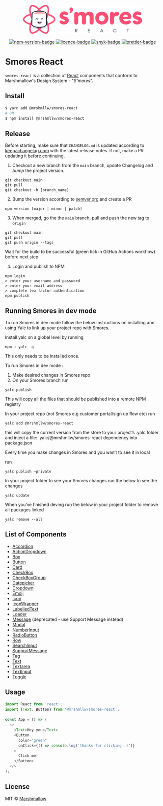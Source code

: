 <p align="center">
    <img src="./smores-logo.svg"
        height="95">
</p>
<p align="center">
  <a href="https://www.npmjs.com/package/@mrshmllw/smores-react">
    <img alt="npm-version-badge" src="https://img.shields.io/npm/v/@mrshmllw/smores-react.svg?style=flat-square" /></a>
  <a href="https://github.com/marshmallow-insurance/smores-react/blob/master/LICENSE">
    <img alt="licence-badge" src="https://img.shields.io/github/license/marshmallow-insurance/smores-react.svg?style=flat-square" /></a>
  <a href="https://snyk.io//test/github/marshmallow-insurance/smores-react?targetFile=package.json">
    <img alt="snyk-badge" src="https://img.shields.io/snyk/vulnerabilities/github/marshmallow-insurance/smores-react?style=flat-square" /></a>
  <a href="https://prettier.io/">
    <img alt="prettier-badge" src="https://img.shields.io/badge/code_style-prettier-ff69b4.svg?style=flat-square" /></a>
</p>

# Smores React

`smores-react` is a collection of [React](https://facebook.github.io/react/)
components that conform to Marshmallow's Design System - "_S'mores_".

## Install

```bash
$ yarn add @mrshmllw/smores-react
# OR
$ npm install @mrshmllw/smores-react
```

## Release

Before starting, make sure that `CHANGELOG.md` is updated according to [keepachangelog.com](https://keepachangelog.com/en/1.0.0/) with the latest release notes. If not, make a PR updating it before continuing.

1. Checkout a new branch from the `main` branch, update Changelog and _bump_ the project version.

```
git checkout main
git pull
git checkout -b [branch_name]
```

2. Bump the version according to [semver.org](https://semver.org/) and create a PR

```
npm version [major | minor | patch] 
```

3. When merged, go the the `main` branch, pull and push the new tag to `origin`

```
git checkout main
git pull
git push origin --tags
```

Wait for the build to be successful (green tick in GitHub Actions workflow) before next step

4. Login and publish to NPM

```
npm login
> enter your username and password
> enter your email address
> complete two factor authentication
npm publish
```

## Running Smores in dev mode 
To run Smores in dev mode follow the below instructions on installing and using Yalc to link up your project repo with Smores.

Install yalc on a global level by running

```
npm i yalc -g
```
This only needs to be installed once. 

To run Smores in dev mode :

1. Make desired changes in Smores repo
2. On your Smores branch run

```
yalc publish
```

This will copy all the files that should be published into a remote NPM registry

In your project repo (not Smores e.g customer portal/sign up flow etc) run 

```
yalc add @mrshmllw/smores-react
```

this will copy the current version from the store to your project’s .yalc folder and inject a file: .yalc/@mrshmllw/smores-react dependency into package.json

Every time you make changes in Smores and you wan’t to see it in local

run 

```
yalc publish —private
```

In your project folder to see your Smores changes run the below to see the changes


```
yalc update
```

When you’ve finished deving run the below in your project folder to remove all packages linked

```
yalc remove --all
```

## List of Components

* [Accordion](https://github.com/marshmallow-insurance/smores-react/tree/master/src/Accordion)
* [ActionDropdown](https://github.com/marshmallow-insurance/smores-react/tree/master/src/ActionDropdown)
* [Box](https://github.com/marshmallow-insurance/smores-react/tree/master/src/Box)
* [Button](https://github.com/marshmallow-insurance/smores-react/tree/master/src/Button)
* [Card](https://github.com/marshmallow-insurance/smores-react/tree/master/src/Card)
* [CheckBox](https://github.com/marshmallow-insurance/smores-react/tree/master/src/CheckBox)
* [CheckBoxGroup](https://github.com/marshmallow-insurance/smores-react/tree/master/src/CheckBoxGroup)
* [Datepicker](https://github.com/marshmallow-insurance/smores-react/tree/master/src/Datepicker)
* [Dropdown](https://github.com/marshmallow-insurance/smores-react/tree/master/src/Dropdown)
* [Emoji](https://github.com/marshmallow-insurance/smores-react/tree/master/src/Emoji)
* [Icon](https://github.com/marshmallow-insurance/smores-react/tree/master/src/Icon)
* [IconWrapper](https://github.com/marshmallow-insurance/smores-react/tree/master/src/IconWrapper)
* [LabelledText](https://github.com/marshmallow-insurance/smores-react/tree/master/src/LabelledText)
* [Loader](https://github.com/marshmallow-insurance/smores-react/tree/master/src/Loader)
* [Message](https://github.com/marshmallow-insurance/smores-react/tree/master/src/Message) (deprecated - use Support Message instead)
* [Modal](https://github.com/marshmallow-insurance/smores-react/tree/master/src/Modal)
* [NumberInput](https://github.com/marshmallow-insurance/smores-react/tree/master/src/NumberInput)
* [RadioButton](https://github.com/marshmallow-insurance/smores-react/tree/master/src/RadioButton)
* [Row](https://github.com/marshmallow-insurance/smores-react/tree/master/src/Row)
* [SearchInput](https://github.com/marshmallow-insurance/smores-react/tree/master/src/SearchInput)
* [SupportMessage](https://github.com/marshmallow-insurance/smores-react/tree/master/src/SupportMessage)
* [Tag](https://github.com/marshmallow-insurance/smores-react/tree/master/src/Tag)
* [Text](https://github.com/marshmallow-insurance/smores-react/tree/master/src/Text)
* [Textarea](https://github.com/marshmallow-insurance/smores-react/tree/master/src/Textarea)
* [TextInput](https://github.com/marshmallow-insurance/smores-react/tree/master/src/TextInput)
* [Toggle](https://github.com/marshmallow-insurance/smores-react/tree/master/src/Toggle)

## Usage

```js
import React from 'react';
import {Text, Button} from '@mrshmllw/smores-react';

const App = () => (
  <>
    <Text>Hey you</Text>
    <Button
      color="green"
      onClick={() => console.log('thanks for clicking :)')}
    >
      Click me!
    </Button>
  </>
);
```

## License

MIT © [Marshmallow](https://www.marshmallow.com/)
